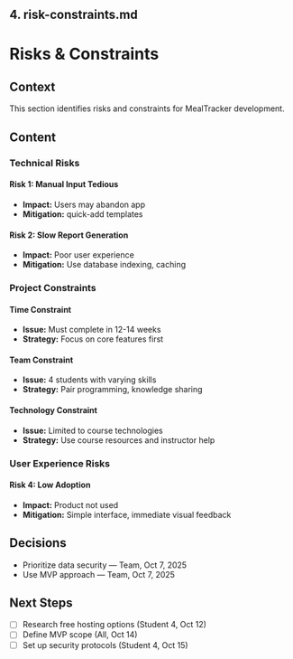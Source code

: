## **4. risk-constraints.md**

# Risks & Constraints

## Context
This section identifies risks and constraints for MealTracker development.

## Content

### Technical Risks

#### Risk 1: Manual Input Tedious
- **Impact:** Users may abandon app
- **Mitigation:** quick-add templates

#### Risk 2: Slow Report Generation
- **Impact:** Poor user experience
- **Mitigation:** Use database indexing, caching

### Project Constraints

#### Time Constraint
- **Issue:** Must complete in 12-14 weeks
- **Strategy:** Focus on core features first

#### Team Constraint
- **Issue:** 4 students with varying skills
- **Strategy:** Pair programming, knowledge sharing

#### Technology Constraint
- **Issue:** Limited to course technologies
- **Strategy:** Use course resources and instructor help

### User Experience Risks

#### Risk 4: Low Adoption
- **Impact:** Product not used
- **Mitigation:** Simple interface, immediate visual feedback

## Decisions
- Prioritize data security — Team, Oct 7, 2025
- Use MVP approach — Team, Oct 7, 2025

## Next Steps
- [ ] Research free hosting options (Student 4, Oct 12)
- [ ] Define MVP scope (All, Oct 14)
- [ ] Set up security protocols (Student 4, Oct 15)